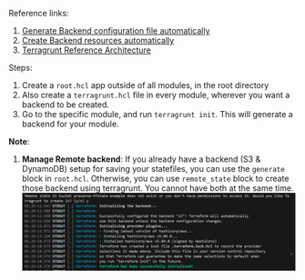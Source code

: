 Reference links:
1. [Generate Backend configuration file automatically](https://terragrunt.gruntwork.io/docs/features/state-backend/#generating-remote-state-settings-with-terragrunt)
2. [Create Backend resources automatically](https://terragrunt.gruntwork.io/docs/features/state-backend/#create-remote-state-resources-automatically)
3. [Terragrunt Reference Architecture](https://github.com/antonbabenko/terragrunt-reference-architecture)

Steps:

1. Create a `root.hcl` app outside of all modules, in the root directory
2. Also create a `terragrunt.hcl` file in every module, wherever you want a backend to be created.
3. Go to the specific module, and run `terragrunt init`. This will generate a backend for your module.

**Note**:

1. **Manage Remote backend**: If you already have a backend (S3 & DynamoDB) setup for saving your statefiles, you can use the `generate` block in `root.hcl`. Otherwise, you can use `remote_state` block to create those backend using terragrunt. You cannot have both at the same time.
![img](../../.github/screenshots/terragrunt-create-remote-backend.png)
